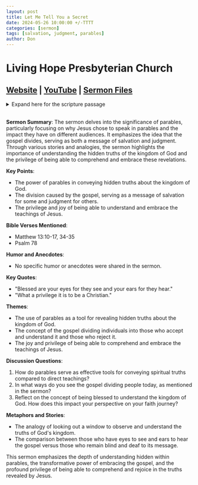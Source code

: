 ```yaml
---
layout: post
title: Let Me Tell You a Secret
date: 2024-05-26 10:00:00 +/-TTTT
categories: [sermon]
tags: [salvation, judgment, parables]
author: Don
---
```


# Living Hope Presbyterian Church

## [Website](https://www.livinghopepresbyterian.org/) | [YouTube](https://www.youtube.com/@LivingHopePresbyterianChurch) | [Sermon Files](https://github.com/jobian-ai/LHP-Sermons/tree/f541cdd7fade61b0d743fa669909c2fa05a46ba1/sermons/24-05-26)

<details closed>
  <summary>Expand here for the scripture passage</summary>
<br/><br/><b>Matthew 13</b>
<br/><br/><i>Matthew 13: 10 Then the disciples came and said to him, “Why do you speak to them in parables?” 11 And he answered them, “To you it has been given to know the secrets of the kingdom of heaven, but to them it has not been given. 12 For to the one who has, more will be given, and he will have an abundance, but from the one who has not, even what he has will be taken away. 13 This is why I speak to them in parables, because seeing they do not see, and hearing they do not hear, nor do they understand. 14 Indeed, in their case the prophecy of Isaiah is fulfilled that says:
 “‘“You will indeed hear but never understand,
 and you will indeed see but never perceive.”
15 For this people’s heart has grown dull,
 and with their ears they can barely hear,
 and their eyes they have closed,
lest they should see with their eyes
 and hear with their ears
and understand with their heart
 and turn, and I would heal them.’
16 But blessed are your eyes, for they see, and your ears, for they hear. 17 For truly, I say to you, many prophets and righteous people longed to see what you see, and did not see it, and to hear what you hear, and did not hear it.
  <br/><br/>
Matthew 13: 34 All these things Jesus said to the crowds in parables; indeed, he said nothing to them without a parable. 35 This was to fulfill what was spoken by the prophet:
 “I will open my mouth in parables;
 I will utter what has been hidden since the foundation of the world.”
<br/><br/></i>
ESV: The Holy Bible, English Standard Version ©2011 Crossway Bibles, a division of Good News Publishers.  All rights reserved.
<br/><br/>
</details>
<br/>

**Sermon Summary**:
The sermon delves into the significance of parables, particularly focusing on why Jesus chose to speak in parables and the impact they have on different audiences. It emphasizes the idea that the gospel divides, serving as both a message of salvation and judgment. Through various stories and analogies, the sermon highlights the importance of understanding the hidden truths of the kingdom of God and the privilege of being able to comprehend and embrace these revelations.

**Key Points**:

- The power of parables in conveying hidden truths about the kingdom of God.
- The division caused by the gospel, serving as a message of salvation for some and judgment for others.
- The privilege and joy of being able to understand and embrace the teachings of Jesus.

**Bible Verses Mentioned**:

- Matthew 13:10-17, 34-35
- Psalm 78

**Humor and Anecdotes**:

- No specific humor or anecdotes were shared in the sermon.

**Key Quotes**:

- "Blessed are your eyes for they see and your ears for they hear."
- "What a privilege it is to be a Christian."

**Themes**:

- The use of parables as a tool for revealing hidden truths about the kingdom of God.
- The concept of the gospel dividing individuals into those who accept and understand it and those who reject it.
- The joy and privilege of being able to comprehend and embrace the teachings of Jesus.

**Discussion Questions**:

1. How do parables serve as effective tools for conveying spiritual truths compared to direct teachings?
2. In what ways do you see the gospel dividing people today, as mentioned in the sermon?
3. Reflect on the concept of being blessed to understand the kingdom of God. How does this impact your perspective on your faith journey?

**Metaphors and Stories**:

- The analogy of looking out a window to observe and understand the truths of God's kingdom.
- The comparison between those who have eyes to see and ears to hear the gospel versus those who remain blind and deaf to its message.

This sermon emphasizes the depth of understanding hidden within parables, the transformative power of embracing the gospel, and the profound privilege of being able to comprehend and rejoice in the truths revealed by Jesus.
